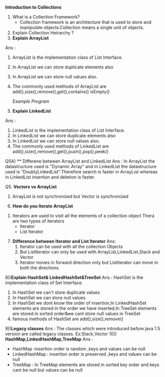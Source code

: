 **Introduction to Collections**
1. What is a Collection Framework?
      * Collection framework is an architecture that is used to store and manipulate 
    objects.Collection means a single unit of objects.
2. Explain Collection Heirarchy ?
3. ****Explain ArrayList****
 
Ans :
1. ArrayList is the implementation class of List Interface.
1. In ArrayList we can store duplicate elements also
1. In ArrayList we can store null values also.
1. The commonly used methods of ArrayList are add(),size(),remove(),get(),contains()
isEmpty()
   
    *Example Program*


4. **Explain LinkedList**
 
Ans :
1. LinkedList is the implementation class of List Interface.
1. In LinkedList we can store duplicate elements also
1. In LinkedList we can store null values also.
1. The commonly used methods of LinkedList are add(),size(),remove(),get(),push(),pop(),peek()
  
Q5A) ** Differene between ArrayList and LinkedList
Ans : In ArrayList the datastructure used is "Dynamic Array" and in LinkedList the 
datastructure used is "DoublyLinkedList".Therefore search is faster in ArrayList whereas
in LinkedList insertion and deletion is faster.

Q5.  **Vectors vs ArrayList** 
1. ArrayList is not synchronized but Vector is synchronized

 
6) **How do you Iterate ArrayList**
1. Iterators are used to visit all the elements of a collection object
Thera are two types of iterators
   * Iterator
   * List Iterator
7) **Difference between Iterator and List Iterator**
Ans: 
   1. Iterator can be used with all the collection Objects
    2. But ListIterator can only be used with ArrayList,LinkedList,Stack and Vector
    1. Iterator moves in forward direction only but ListIterator can move in both the 
    directions.
       
8))**Explain HashSet& LinkedHashSet&TreeSet**
Ans : HashSet is the implementation class of Set Interface.
1. In HashSet we can't store duplicate values
2. In HashSet we can store null values
3. In HashSet we dont know the order of insertion,In LinkedHashSet elements are stored
   in the order we have inserted,In TreeSet elements are stored in sorted order&we cant 
   store null values in TreeSet
4. famous methods of HashSet are add(),size(),remove()

9))**Legacy classes**
   Ans : The classes which were introduced before java 1.5 version are called legacy 
   classes.
   Ex:Stack,Vector
10)) **HashMap,LinkedHashMap,TreeMap**
Ans : 
* HashMap :insertion order is random ,keys and values can be null
* LinkedHashMap : insertion order is preserved ,keys and values can be null 
* TreeMap : In TreeMap elements are stored in sorted key order and keys cant be null
but values can be null


   
       
   
